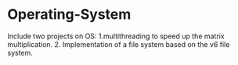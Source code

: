 # Operating-System

Include two projects on OS:
 1.multithreading to speed up the matrix multiplication.
  2. Implementation of a file system based on the v6 file system.
